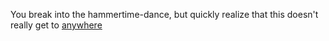 You break into the hammertime-dance, but quickly realize that this
doesn't really get to [anywhere](.english/marshmallow.md) 
